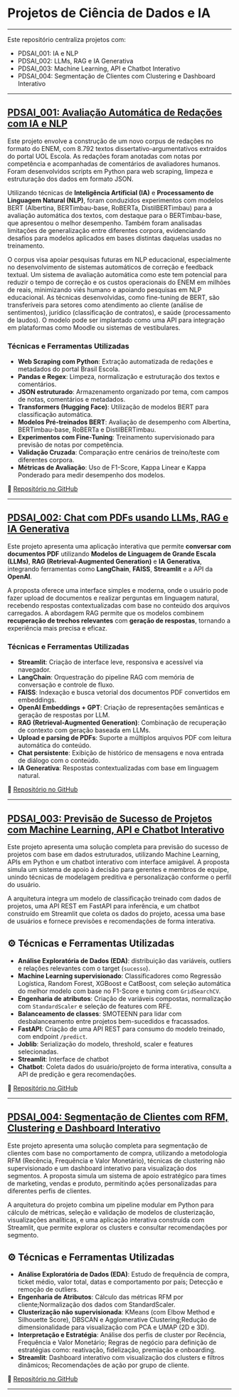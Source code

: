 # Projetos de Ciência de Dados e IA
---

Este repositório centraliza projetos com:

* PDSAI_001: IA e NLP
* PDSAI_002: LLMs, RAG e IA Generativa
* PDSAI_003: Machine Learning, API e Chatbot Interativo
* PDSAI_004: Segmentação de Clientes com Clustering e Dashboard Interativo



---

## [PDSAI_001: Avaliação Automática de Redações com IA e NLP ](https://github.com/laicsiifes/aes_enem_corpus)
  
Este projeto envolve a construção de um novo corpus de redações no formato do ENEM, com 8.792 textos dissertativo-argumentativos extraídos do portal UOL Escola. As redações foram anotadas com notas por competência e acompanhadas de comentários de avaliadores humanos. Foram desenvolvidos scripts em Python para web scraping, limpeza e estruturação dos dados em formato JSON.

Utilizando técnicas de **Inteligência Artificial (IA)** e **Processamento de Linguagem Natural (NLP)**, foram conduzidos experimentos com modelos BERT (Albertina, BERTimbau-base, RoBERTa, DistilBERTimbau) para a avaliação automática dos textos, com destaque para o BERTimbau-base, que apresentou o melhor desempenho. Também foram analisadas limitações de generalização entre diferentes corpora, evidenciando desafios para modelos aplicados em bases distintas daquelas usadas no treinamento.

O corpus visa apoiar pesquisas futuras em NLP educacional, especialmente no desenvolvimento de sistemas automáticos de correção e feedback textual. Um sistema de avaliação automática como este tem potencial para reduzir o tempo de correção e os custos operacionais do ENEM em milhões de reais, minimizando viés humano e apoiando pesquisas em NLP educacional. As técnicas desenvolvidas, como fine-tuning de BERT, são transferíveis para setores como atendimento ao cliente (análise de sentimentos), jurídico (classificação de contratos), e saúde (processamento de laudos). O modelo pode ser implantado como uma API para integração em plataformas como Moodle ou sistemas de vestibulares.

### Técnicas e Ferramentas Utilizadas

- **Web Scraping com Python**: Extração automatizada de redações e metadados do portal Brasil Escola.  
- **Pandas e Regex**: Limpeza, normalização e estruturação dos textos e comentários.  
- **JSON estruturado**: Armazenamento organizado por tema, com campos de notas, comentários e metadados.  
- **Transformers (Hugging Face)**: Utilização de modelos BERT para classificação automática.  
- **Modelos Pré-treinados BERT**: Avaliação de desempenho com Albertina, BERTimbau-base, RoBERTa e DistilBERTimbau.  
- **Experimentos com Fine-Tuning**: Treinamento supervisionado para previsão de notas por competência.  
- **Validação Cruzada**: Comparação entre cenários de treino/teste com diferentes corpora.  
- **Métricas de Avaliação**: Uso de F1-Score, Kappa Linear e Kappa Ponderado para medir desempenho dos modelos.


🔗 [Repositório no GitHub](https://github.com/laicsiifes/aes_enem_corpus)



---

## [PDSAI_002: Chat com PDFs usando LLMs, RAG e IA Generativa](https://github.com/grazimartins/chat-pdf-rag)

Este projeto apresenta uma aplicação interativa que permite **conversar com documentos PDF** utilizando **Modelos de Linguagem de Grande Escala (LLMs)**, **RAG (Retrieval-Augmented Generation)** e **IA Generativa**, integrando ferramentas como **LangChain**, **FAISS**, **Streamlit** e a API da **OpenAI**.

A proposta oferece uma interface simples e moderna, onde o usuário pode fazer upload de documentos e realizar perguntas em linguagem natural, recebendo respostas contextualizadas com base no conteúdo dos arquivos carregados. A abordagem RAG permite que os modelos combinem **recuperação de trechos relevantes** com **geração de respostas**, tornando a experiência mais precisa e eficaz.

### Técnicas e Ferramentas Utilizadas

- **Streamlit**: Criação de interface leve, responsiva e acessível via navegador.  
- **LangChain**: Orquestração do pipeline RAG com memória de conversação e controle de fluxo.  
- **FAISS**: Indexação e busca vetorial dos documentos PDF convertidos em embeddings.  
- **OpenAI Embeddings + GPT**: Criação de representações semânticas e geração de respostas por LLM.  
- **RAG (Retrieval-Augmented Generation)**: Combinação de recuperação de contexto com geração baseada em LLMs.  
- **Upload e parsing de PDFs**: Suporte a múltiplos arquivos PDF com leitura automática do conteúdo.  
- **Chat persistente**: Exibição de histórico de mensagens e nova entrada de diálogo com o conteúdo.  
- **IA Generativa**: Respostas contextualizadas com base em linguagem natural.


🔗 [Repositório no GitHub](https://github.com/grazimartins/chat-pdf-rag)



---

## [PDSAI_003: Previsão de Sucesso de Projetos com Machine Learning, API e Chatbot Interativo ](https://github.com/grazimartins/case-juscash)

Este projeto apresenta uma solução completa para previsão do sucesso de projetos com base em dados estruturados, utilizando Machine Learning, APIs em Python e um chatbot interativo com interface amigável. A proposta simula um sistema de apoio à decisão para gerentes e membros de equipe, unindo técnicas de modelagem preditiva e personalização conforme o perfil do usuário.

A arquitetura integra um modelo de classificação treinado com dados de projetos, uma API REST em FastAPI para inferência, e um chatbot construído em Streamlit que coleta os dados do projeto, acessa uma base de usuários e fornece previsões e recomendações de forma interativa.

## ⚙️ Técnicas e Ferramentas Utilizadas

- **Análise Exploratória de Dados (EDA)**: distribuição das variáveis, outliers e relações relevantes com o target (`sucesso`).
- **Machine Learning supervisionado**: Classificadores como Regressão Logística, Random Forest, XGBoost e CatBoost, com seleção automática do melhor modelo com base no F1-Score e tuning com `GridSearchCV`.
- **Engenharia de atributos**: Criação de variáveis compostas, normalização com `StandardScaler` e seleção de features com RFE.
- **Balanceamento de classes**: SMOTEENN para lidar com desbalanceamento entre projetos bem-sucedidos e fracassados.
- **FastAPI**: Criação de uma API REST para consumo do modelo treinado, com endpoint `/predict`.
- **Joblib**: Serialização do modelo, threshold, scaler e features selecionadas.
- **Streamlit**: Interface de chatbot
- **Chatbot**: Coleta dados do usuário/projeto de forma interativa, consulta a API de predição e gera recomendações. 
 
🔗 [Repositório no GitHub](https://github.com/grazimartins/case-juscash)



---

## [PDSAI_004: Segmentação de Clientes com RFM, Clustering e Dashboard Interativo ](https://github.com/grazimartins/seg_clientes)

Este projeto apresenta uma solução completa para segmentação de clientes com base no comportamento de compra, utilizando a metodologia RFM (Recência, Frequência e Valor Monetário), técnicas de clustering não supervisionado e um dashboard interativo para visualização dos segmentos. A proposta simula um sistema de apoio estratégico para times de marketing, vendas e produto, permitindo ações personalizadas para diferentes perfis de clientes.

A arquitetura do projeto combina um pipeline modular em Python para cálculo de métricas, seleção e validação de modelos de clusterização, visualizações analíticas, e uma aplicação interativa construída com Streamlit, que permite explorar os clusters e consultar recomendações por segmento.

## ⚙️ Técnicas e Ferramentas Utilizadas

- **Análise Exploratória de Dados (EDA)**: Estudo de frequência de compra, ticket médio, valor total, datas e comportamento por país; Detecção e remoção de outliers.
- **Engenharia de Atributos**: Cálculo das métricas RFM por cliente;Normalização dos dados com StandardScaler.
- **Clusterização não supervisionada**: KMeans (com Elbow Method e Silhouette Score), DBSCAN e Agglomerative Clustering;Redução de dimensionalidade para visualização com PCA e UMAP (2D e 3D).
- **Interpretação e Estratégia**: Análise dos perfis de cluster por Recência, Frequência e Valor Monetário; Regras de negócio para definição de estratégias como: reativação, fidelização, premiação e onboarding.
- **Streamlit**: Dashboard interativo com visualização dos clusters e filtros dinâmicos; Recomendações de ação por grupo de cliente.
  

🔗 [Repositório no GitHub](https://github.com/grazimartins/seg_clientes)



---
